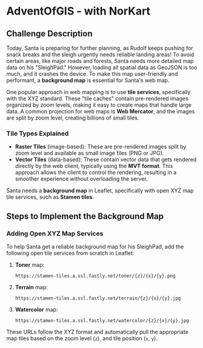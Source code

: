 # AdventOfGIS - with NorKart
## Challenge Description

Today, Santa is preparing for further planning, as Rudolf keeps pushing for snack breaks and the sleigh urgently needs reliable landing areas! To avoid certain areas, like major roads and forests, Santa needs more detailed map data on his "SleighPad." However, loading all spatial data as GeoJSON is too much, and it crashes the device. To make this map user-friendly and performant, a **background map** is essential for Santa's web map.

One popular approach in web mapping is to use **tile services**, specifically with the XYZ standard. These "tile caches" contain pre-rendered images organized by zoom levels, making it easy to create maps that handle large data. A common projection for web maps is **Web Mercator**, and the images are split by zoom level, creating billions of small tiles.

### Tile Types Explained

- **Raster Tiles** (image-based): These are pre-rendered images split by zoom level and available as small image files (PNG or JPG).
- **Vector Tiles** (data-based): These contain vector data that gets rendered directly by the web client, typically using the **MVT format**. This approach allows the client to control the rendering, resulting in a smoother experience without overloading the server.

Santa needs a **background map** in Leaflet, specifically with open XYZ map tile services, such as **Stamen tiles**.

## Steps to Implement the Background Map

### Adding Open XYZ Map Services

To help Santa get a reliable background map for his SleighPad, add the following open tile services from scratch in Leaflet:

1. **Toner** map: 
   ```
   https://stamen-tiles.a.ssl.fastly.net/toner/{z}/{x}/{y}.png
   ```
2. **Terrain** map:
   ```
   https://stamen-tiles.a.ssl.fastly.net/terrain/{z}/{x}/{y}.jpg
   ```
3. **Watercolor** map:
   ```
   https://stamen-tiles.a.ssl.fastly.net/watercolor/{z}/{x}/{y}.jpg
   ```

These URLs follow the XYZ format and automatically pull the appropriate map tiles based on the zoom level (`z`), and tile position (`x`, `y`).
